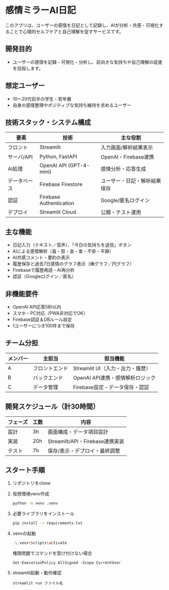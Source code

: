 
# 感情ミラーAI日記

このアプリは、ユーザーの感情を日記として記録し、AIが分析・共感・可視化することで心理的セルフケアと自己理解を促すサービスです。

## 開発目的
- ユーザーの感情を記録・可視化・分析し、前向きな気持ちや自己理解の促進を目指します。

## 想定ユーザー
- 10〜20代前半の学生・若年層
- 自身の感情整理やポジティブな気持ち維持を求めるユーザー

## 技術スタック・システム構成

| 要素        | 技術           | 主な役割 |
|-------------|----------------|--------|
| フロント    | Streamlit      | 入力画面/解析結果表示 |
| サーバ/API  | Python, FastAPI| OpenAI・Firebase連携 |
| AI処理      | OpenAI API (GPT-4-mini) | 感情分析・応答生成 |
| データベース| Firebase Firestore | ユーザー・日記・解析結果保存 |
| 認証        | Firebase Authentication | Google/匿名ログイン |
| デプロイ    | Streamlit Cloud | 公開・テスト運用 |

## 主な機能

- 日記入力（テキスト／音声）、「今日の気持ちを送信」ボタン
- AIによる感情解析（喜・怒・哀・楽・不安・平静）
- AI共感コメント・要約の表示
- 履歴保存と過去7日感情のグラフ表示（棒グラフ／円グラフ）
- Firebaseで履歴再読・AI再分析
- 認証（Googleログイン／匿名）

## 非機能要件

- OpenAI API応答5秒以内
- スマホ・PC対応（PWA非対応でOK）
- Firebase認証＆DBルール設定
- 1ユーザーにつき100件まで保存

## チーム分担

| メンバー | 主担当       | 担当機能                             |
|----------|--------------|--------------------------------------|
| A        | フロントエンド | Streamlit UI（入力・出力・履歴）      |
| B        | バックエンド  | OpenAI API連携・感情解析ロジック      |
| C        | データ管理    | Firebase設定・データ保存・認証        |

## 開発スケジュール（計30時間）

| フェーズ | 工数 | 内容                             |
|----------|------|----------------------------------|
| 設計     | 3h   | 画面構成・データ項目設計         |
| 実装     | 20h  | Streamlit/API・Firebase連携実装   |
| テスト   | 7h   | 保存/表示・デプロイ・最終調整    |

## スタート手順

1. リポジトリをclone
2. 仮想環境venv作成
    ```bash
    python -m venv .venv
    ```

3. 必要ライブラリをインストール
    ```bash
    pip install -r requirements.txt
    ```

4. venvの起動
    ```bash
    .\.venv\Scripts\activate  
    ```

    権限問題でコマンドを受け付けない場合
    ```bush
    Set-ExecutionPolicy AllSigned -Scope CurrentUser 
    ```

5. streamlit起動・動作確認
    ```bush
    streamlit run ファイル名
    ```

